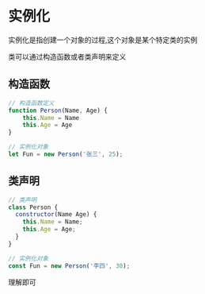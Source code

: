 # 实例化

实例化是指创建一个对象的过程,这个对象是某个特定类的实例

类可以通过构造函数或者类声明来定义

## 构造函数

```js
// 构造函数定义
function Person(Name, Age) {
	this.Name = Name
	this.Age = Age
}

// 实例化对象
let Fun = new Person('张三', 25);
```

## 类声明

```js
// 类声明
class Person {
  constructor(Name Age) {
    this.Name = Name;
    this.Age = Age;
  }
}

// 实例化对象
const Fun = new Person('李四', 30);
```

理解即可
